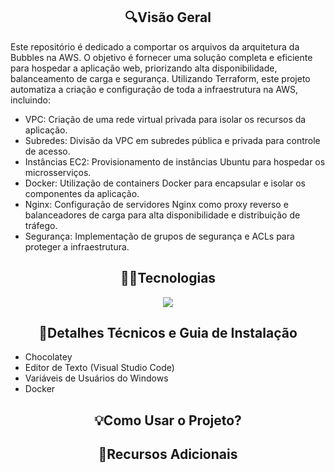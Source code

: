 ## <div align="center">🔍Visão Geral</div>

<p align="left">
  Este repositório é dedicado a comportar os arquivos da arquitetura da Bubbles na AWS. O objetivo é fornecer uma solução completa e eficiente para hospedar a aplicação web, priorizando alta disponibilidade, balanceamento de carga e segurança.
Utilizando Terraform, este projeto automatiza a criação e configuração de toda a infraestrutura na AWS, incluindo:
</p>

* VPC: Criação de uma rede virtual privada para isolar os recursos da aplicação.
* Subredes: Divisão da VPC em subredes pública e privada para controle de acesso.
* Instâncias EC2: Provisionamento de instâncias Ubuntu para hospedar os microsserviços.
* Docker: Utilização de containers Docker para encapsular e isolar os componentes da aplicação.
* Nginx: Configuração de servidores Nginx como proxy reverso e balanceadores de carga para alta disponibilidade e distribuição de tráfego.
* Segurança: Implementação de grupos de segurança e ACLs para proteger a infraestrutura.

## <div align="center">👨‍💻Tecnologias</div>

<div align="center">
  <img src="https://skillicons.dev/icons?i=aws,ubuntu,terraform,docker,nginx,vim&theme=dark" />
</div>

## <div align="center">📖Detalhes Técnicos e Guia de Instalação</div>
* Chocolatey
* Editor de Texto (Visual Studio Code)
* Variáveis de Usuários do Windows
* Docker

## <div align="center">💡Como Usar o Projeto?</div>
## <div align="center">🔗Recursos Adicionais</div>
